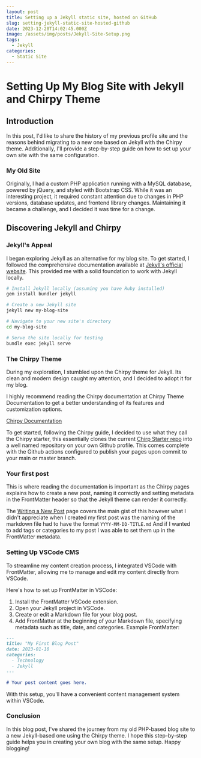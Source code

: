 ```yaml
---
layout: post
title: Setting up a Jekyll static site, hosted on GitHub
slug: setting-jekyll-static-site-hosted-github
date: 2023-12-20T14:02:45.000Z
image: /assets/img/posts/Jekyll-Site-Setup.png
tags:
  - Jekyll
categories:
  - Static Site
---
```


# Setting Up My Blog Site with Jekyll and Chirpy Theme

## Introduction

In this post, I'd like to share the history of my previous profile site and the reasons behind migrating to a new one based on Jekyll with the Chirpy theme. Additionally, I'll provide a step-by-step guide on how to set up your own site with the same configuration.

### My Old Site

Originally, I had a custom PHP application running with a MySQL database, powered by jQuery, and styled with Bootstrap CSS. While it was an interesting project, it required constant attention due to changes in PHP versions, database updates, and frontend library changes. Maintaining it became a challenge, and I decided it was time for a change.

## Discovering Jekyll and Chirpy

### Jekyll's Appeal

I began exploring Jekyll as an alternative for my blog site. To get started, I followed the comprehensive documentation available at [Jekyll's official website](https://jekyllrb.com/docs/). This provided me with a solid foundation to work with Jekyll locally.

```bash
# Install Jekyll locally (assuming you have Ruby installed)
gem install bundler jekyll

# Create a new Jekyll site
jekyll new my-blog-site

# Navigate to your new site's directory
cd my-blog-site

# Serve the site locally for testing
bundle exec jekyll serve
```

### The Chirpy Theme

During my exploration, I stumbled upon the Chirpy theme for Jekyll. Its clean and modern design caught my attention, and I decided to adopt it for my blog.

I highly recommend reading the Chirpy documentation at Chirpy Theme Documentation to get a better understanding of its features and customization options.

[Chirpy Documentation](https://chirpy.cotes.page/)

To get started, following the Chirpy guide, I decided to use what they call the Chirpy starter, this essentially clones the current [Chirp Starter repo](https://github.com/cotes2020/chirpy-starter) into a well named repository on your own Github profile. This comes complete with the Github actions configured to publish your pages upon commit to your main or master branch.

### Your first post

This is where reading the documentation is important as the Chirpy pages explains how to create a new post, naming it correctly and setting metadata in the FrontMatter header so that the Jekyll theme can render it correctly.

The [Writing a New Post](https://chirpy.cotes.page/posts/write-a-new-post/) page covers the main gist of this however what I didn't appreciate when I created my first post was the naming of the markdown file had to have the format `YYYY-MM-DD-TITLE.md` And if I wanted to add tags or categories to my post I was able to set them up in the FrontMatter metadata.

### Setting Up VSCode CMS

To streamline my content creation process, I integrated VSCode with FrontMatter, allowing me to manage and edit my content directly from VSCode.

Here's how to set up FrontMatter in VSCode:

1. Install the FrontMatter VSCode extension.
2. Open your Jekyll project in VSCode.
3. Create or edit a Markdown file for your blog post.
4. Add FrontMatter at the beginning of your Markdown file, specifying metadata such as title, date, and categories.
Example FrontMatter:

```markdown
---
title: "My First Blog Post"
date: 2023-01-10
categories:
  - Technology
  - Jekyll
---

# Your post content goes here.

```

With this setup, you'll have a convenient content management system within VSCode.

### Conclusion

In this blog post, I've shared the journey from my old PHP-based blog site to a new Jekyll-based one using the Chirpy theme. I hope this step-by-step guide helps you in creating your own blog with the same setup. Happy blogging!